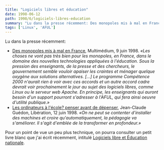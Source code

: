```yaml
---
title: "Logiciels libres et éducation"
date: 1998-06-12
path: 1998/6/logiciels-libres-education
summary: "Lu dans la presse récemment: Des monopoles mis à mal en France, Multimédium, 9 juin 1998."
tags: ['Linux', 'AFUL']
---
```


<P>
Lu dans la presse récemment:
</P>

<UL>

<LI><A HREF="http://www.mmedium.com/cgi-bin/nouvelles.cgi?Id=1735">Des monopoles mis à mal en France</A>, Multimédium, 9 juin 1998.
<EM>«Les choses ne vont pas très bien pour les monopoles, en France, dans
le domaine des nouvelles technologies appliquées à l'éducation. Sous la
pression des enseignants, de la presse et des chercheurs, le gouvernement
semble vouloir apaiser les craintes et ménager quelque oxygène aux
solutions alternatives. [...]
Le programme Compétence 2000 n'aurait rien à voir avec ces accords et
un autre accord cadre devrait voir prochainement le jour au sujet des
logiciels libres, comme Linux ou le serveur web Apache. En principe, les
enseignants qui auront besoin d'un support pourront s'adresser à l'AFUL,
qui fera ainsi oeuvre d'utilité publique.»</EM>
<LI><A HREF="http://www.liberation.fr/multi/tribune/tri980612.html">Les ordinateurs à l'école?  penser avant de dépenser</A>,
Jean-Claude Guédon, Libération, 12 juin 1998.
<EM>«On ne peut se contenter d'installer des machines et croire
qu'automatiquement, la pédagogie va s'améliorer. Il s'agit d'emblée de
la transformer en profondeur.»</EM>
</UL>

<P>
Pour un point de vue un peu plus technique, on pourra consulter un
petit livre blanc que j'ai écrit récemment, intitulé
<A HREF="http://www.linux-center.org/articles/9806/menrt.html">Logiciels libre et Éducation nationale</A>.
</P>


